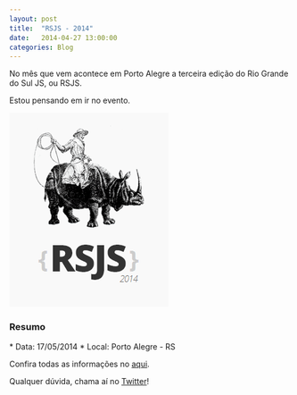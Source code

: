 ```yaml
---
layout: post
title:  "RSJS - 2014"
date:   2014-04-27 13:00:00
categories: Blog
---
```


No mês que vem acontece em Porto Alegre a terceira edição do Rio Grande do Sul JS, ou RSJS.

Estou pensando em ir no evento.

<img src="/img/posts/riograndejs.png" />

<h3>Resumo</h3>
* Data: 17/05/2014
* Local: Porto Alegre - RS

Confira todas as informações no <a target="_blank" href="http://rsjs.org/2014/">aqui</a>.

Qualquer dúvida, chama aí no <a href="https://twitter.com/FRonchii" target="blank">Twitter</a>!
